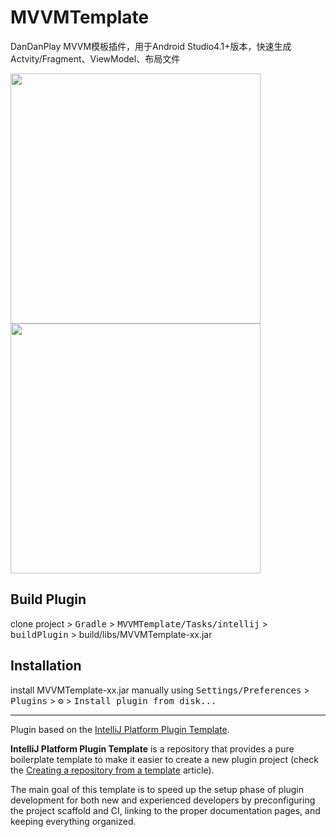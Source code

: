 # MVVMTemplate

DanDanPlay MVVM模板插件，用于Android Studio4.1+版本，快速生成Actvity/Fragment、ViewModel、布局文件

<div>
	<img src="https://github.com/xyoye/AndroidStudioTemplate/blob/main/ScreenShot/template_location.png" width="400px">
	<img src="https://github.com/xyoye/AndroidStudioTemplate/blob/main/ScreenShot/template_detail.png" width="400px">
</div>

## Build Plugin
clone project > <kbd>Gradle</kbd> > <kbd>MVVMTemplate/Tasks/intellij</kbd> > <kbd>buildPlugin</kbd> > build/libs/MVVMTemplate-xx.jar

## Installation

  install MVVMTemplate-xx.jar manually using
  <kbd>Settings/Preferences</kbd> > <kbd>Plugins</kbd> > <kbd>⚙️</kbd> > <kbd>Install plugin from disk...</kbd>


---
Plugin based on the [IntelliJ Platform Plugin Template][template].

<!-- Plugin description -->
**IntelliJ Platform Plugin Template** is a repository that provides a pure boilerplate template to make it easier to create a new plugin project (check the [Creating a repository from a template][gh:template] article).

The main goal of this template is to speed up the setup phase of plugin development for both new and experienced developers by preconfiguring the project scaffold and CI, linking to the proper documentation pages, and keeping everything organized.

[gh:template]: https://help.github.com/en/enterprise/2.20/user/github/creating-cloning-and-archiving-repositories/creating-a-repository-from-a-template
<!-- Plugin description end -->

[template]: https://github.com/JetBrains/intellij-platform-plugin-template
